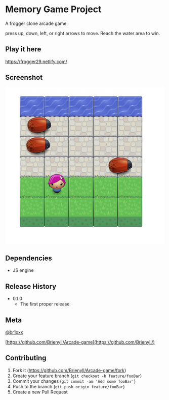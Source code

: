 # Memory Game Project

 A frogger clone arcade game.
 
 press up, down, left, or right arrows to move. Reach the water area to win.

## Play it here

https://frogger29.netlify.com/ 

## Screenshot

![ScreenShot](https://github.com/Brienyll/Arcade-Game/blob/master/Screen-Shot-AG.png)


## Dependencies

* JS engine

## Release History

* 0.1.0
    * The first proper release
## Meta

[@br1xxx](https://twitter.com/br1xxx)

[https://github.com/Brienyll/Arcade-game](https://github.com/Brienyll/)

## Contributing

1. Fork it (<https://github.com/Brienyll/Arcade-game/fork>)
2. Create your feature branch (`git checkout -b feature/fooBar`)
3. Commit your changes (`git commit -am 'Add some fooBar'`)
4. Push to the branch (`git push origin feature/fooBar`)
5. Create a new Pull Request
